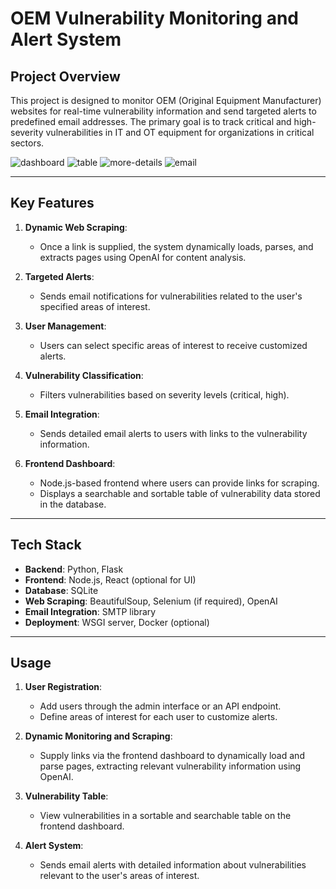 # OEM Vulnerability Monitoring and Alert System

## Project Overview
This project is designed to monitor OEM (Original Equipment Manufacturer) websites for real-time vulnerability information and send targeted alerts to predefined email addresses. The primary goal is to track critical and high-severity vulnerabilities in IT and OT equipment for organizations in critical sectors.

![dashboard](https://github.com/user-attachments/assets/adb51ca6-d434-45d5-9a91-f5ec11463d80)
![table](https://github.com/user-attachments/assets/9fa86ede-fb4d-4110-8166-0a249ede61a5)
![more-details](https://github.com/user-attachments/assets/5e912230-c172-48e5-b62b-d3ae33a7f610)
![email](https://github.com/user-attachments/assets/e63ea210-9527-4048-a40a-bf29ff95694f)

---

## Key Features
1. **Dynamic Web Scraping**:
   - Once a link is supplied, the system dynamically loads, parses, and extracts pages using OpenAI for content analysis.

2. **Targeted Alerts**:
   - Sends email notifications for vulnerabilities related to the user's specified areas of interest.

3. **User Management**:
   - Users can select specific areas of interest to receive customized alerts.

4. **Vulnerability Classification**:
   - Filters vulnerabilities based on severity levels (critical, high).

5. **Email Integration**:
   - Sends detailed email alerts to users with links to the vulnerability information.

6. **Frontend Dashboard**:
   - Node.js-based frontend where users can provide links for scraping.
   - Displays a searchable and sortable table of vulnerability data stored in the database.

---

## Tech Stack
- **Backend**: Python, Flask
- **Frontend**: Node.js, React (optional for UI)
- **Database**: SQLite
- **Web Scraping**: BeautifulSoup, Selenium (if required), OpenAI
- **Email Integration**: SMTP library
- **Deployment**: WSGI server, Docker (optional)

---

## Usage

1. **User Registration**:
   - Add users through the admin interface or an API endpoint.
   - Define areas of interest for each user to customize alerts.

2. **Dynamic Monitoring and Scraping**:
   - Supply links via the frontend dashboard to dynamically load and parse pages, extracting relevant vulnerability information using OpenAI.

3. **Vulnerability Table**:
   - View vulnerabilities in a sortable and searchable table on the frontend dashboard.

4. **Alert System**:
   - Sends email alerts with detailed information about vulnerabilities relevant to the user's areas of interest.


